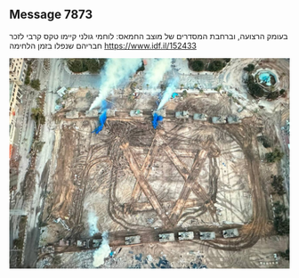 ## Message 7873

בעומק הרצועה, וברחבת המסדרים של מוצב החמאס:
לוחמי גולני קיימו טקס קרבי לזכר חבריהם שנפלו בזמן הלחימה
https://www.idf.il/152433

![Photo](./7873/7873_photo.jpg)
